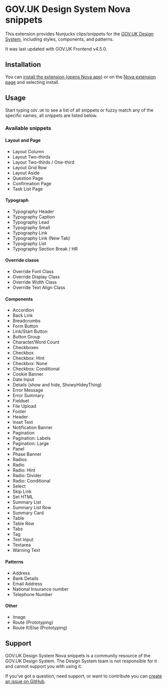 
# GOV.UK Design System Nova snippets

This extension provides Nunjucks clips/snippets for the [GOV.UK Design System](https://design-system.service.gov.uk/), including styles, components, and patterns.

It was last updated with GOV.‌UK Frontend v4.5.0.

## Installation

You can [install the extension (opens Nova app)](nova://extension/?id=ca.GOVUKDesignSystemSnippets&name=GOV.UK%20Design%20System%20Snippets) or on the [Nova extension page](https://extensions.panic.com/extensions/ca/ca.GOVUKDesignSystemSnippets/) and selecting install.

## Usage

Start typing `GOV.UK` to see a list of all snippets or fuzzy match any of the specific names, all snippets are listed below.

### Available snippets

#### Layout and Page
* Layout Column
* Layout Two-thirds
* Layout Two-thirds / One-third
* Layout Grid Row
* Layout Aside
* Question Page
* Confirmation Page
* Task List Page

#### Typograph
* Typography Header
* Typography Caption
* Typography Lead
* Typography Small
* Typography Link
* Typography Link (New Tab)
* Typography List
* Typography Section Break / HR

#### Override classe
* Override Font Class
* Override Display Class
* Override Width Class
* Override Text Align Class

#### Components
* Accordion
* Back Link
* Breadcrumbs
* Form Button
* Link/Start Button
* Button Group
* Character/Word Count
* Checkboxes
* Checkbox
* Checkbox: Hint
* Checkbox: None
* Checkbox: Conditional
* Cookie Banner
* Date Input
* Details (show and hide, ShowyHideyThing)
* Error Message
* Error Summary
* Fieldset
* File Upload
* Footer
* Header
* Inset Text
* Notification Banner
* Pagination
* Pagination: Labels
* Pagination: Large
* Panel
* Phase Banner
* Radios
* Radio
* Radio: Hint
* Radio: Divider
* Radio: Conditional
* Select
* Skip Link
* Set HTML
* Summary List
* Summary List Row
* Summary Card
* Table
* Table Row
* Tabs
* Tag
* Text Input
* Textarea
* Warning Text

#### Patterns
* Address
* Bank Details
* Email Address
* National Insurance number
* Telephone Number

#### Other
* Image
* Route (Prototyping)
* Route If/Else (Prototyping)

## Support
GOV.UK Design System Nova snippets is a community resource of the GOV.UK Design System. The Design System team is not responsible for it and cannot support you with using it.

If you’ve got a question, need support, or want to contribute you can [create an issue on GitHub](https://github.com/chrisadesign/GOV.UK-Design-System-Nova-snippets/issues).